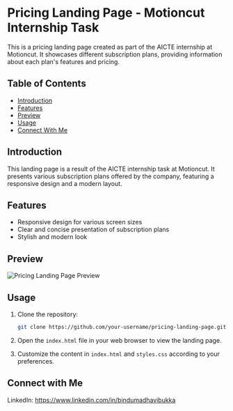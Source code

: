 # Pricing Landing Page - Motioncut Internship Task

This is a pricing landing page created as part of the AICTE internship at Motioncut. It showcases different subscription plans, providing information about each plan's features and pricing.

## Table of Contents

- [Introduction](#introduction)
- [Features](#features)
- [Preview](#preview)
- [Usage](#usage)
- [Connect With Me](#connectwithme)

## Introduction

This landing page is a result of the AICTE internship task at Motioncut. It presents various subscription plans offered by the company, featuring a responsive design and a modern layout.

## Features

- Responsive design for various screen sizes
- Clear and concise presentation of subscription plans
- Stylish and modern look

## Preview

![Pricing Landing Page Preview]([https://i.pinimg.com/736x/ee/bf/8e/eebf8e40362ef1ee00d8274b68db13df.jpg])

## Usage

1. Clone the repository:

    ```bash
    git clone https://github.com/your-username/pricing-landing-page.git
    ```

2. Open the `index.html` file in your web browser to view the landing page.

3. Customize the content in `index.html` and `styles.css` according to your preferences.


## Connect with Me
LinkedIn: https://www.linkedin.com/in/bindumadhavibukka
